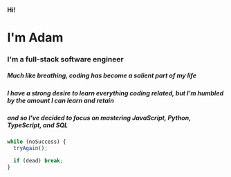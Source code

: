 #### Hi!

# I'm Adam

### I'm a full-stack software engineer

##### Much like breathing, coding has become a salient part of my life

##### I have a strong desire to learn everything coding related, but I'm humbled by the amount I can learn and retain

##### and so I've decided to focus on mastering JavaScript, Python, TypeScript, and SQL

```javascript
while (noSuccess) {
  tryAgain();

  if (dead) break;
}
```
